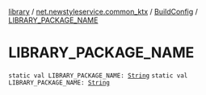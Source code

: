 [library](../../index.md) / [net.newstyleservice.common_ktx](../index.md) / [BuildConfig](index.md) / [LIBRARY_PACKAGE_NAME](./-l-i-b-r-a-r-y_-p-a-c-k-a-g-e_-n-a-m-e.md)

# LIBRARY_PACKAGE_NAME

`static val LIBRARY_PACKAGE_NAME: `[`String`](https://kotlinlang.org/api/latest/jvm/stdlib/kotlin/-string/index.html)
`static val LIBRARY_PACKAGE_NAME: `[`String`](https://kotlinlang.org/api/latest/jvm/stdlib/kotlin/-string/index.html)